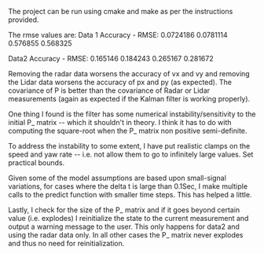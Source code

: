 The project can be run using cmake and make as per the instructions provided.

The rmse values are:
Data 1
Accuracy - RMSE:
0.0724186
0.0781114
0.576855
0.568325


Data2
Accuracy - RMSE:
0.165146
0.184243
0.265167
0.281672

Removing the radar data worsens the accuracy of vx and vy and removing the Lidar data worsens the accuracy of px and py (as expected).
The covariance of P is better than the covariance of Radar or Lidar measurements (again as expected if the Kalman filter is working properly).

One thing I found is the filter has some numerical instability/sensitivity to the initial P_ matrix -- which it shouldn't in theory. I think it has to do with computing the square-root when the P_ matrix non positive semi-definite.

To address the instability to some extent, I have put realistic clamps on the speed and yaw rate -- i.e. not allow them to go to infinitely large values. Set practical bounds.

Given some of the model assumptions are based upon small-signal variations, for cases where the delta t is large than 0.1Sec, I make multiple calls to the predict function with smaller time steps. This has helped a little.

Lastly, I check for the size of the P_ matrix and if it goes beyond certain value (i.e. explodes) I reinitialize the state to the current measurement and output a warning message to the user. This only happens for data2 and using the radar data only. In all other cases the P_ matrix never explodes and thus no need for reinitialization.



